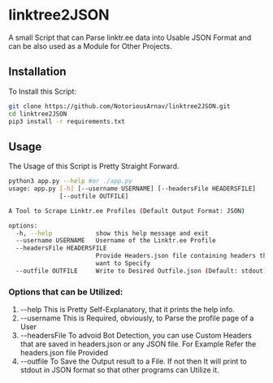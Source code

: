 # linktree2JSON
A small Script that can Parse linktr.ee data into Usable JSON Format and can be also used as a Module for Other Projects.

## Installation
To Install this Script:
```bash
git clone https://github.com/NotoriousArnav/linktree2JSON.git
cd linktree2JSON
pip3 install -r requirements.txt
```

## Usage
The Usage of this Script is Pretty Straight Forward.
```bash
python3 app.py --help #or ./app.py
usage: app.py [-h] [--username USERNAME] [--headersFile HEADERSFILE]
              [--outfile OUTFILE]

A Tool to Scrape Linktr.ee Profiles (Default Output Format: JSON)

options:
  -h, --help            show this help message and exit
  --username USERNAME   Username of the Linktr.ee Profile
  --headersFile HEADERSFILE
                        Provide Headers.json file containing headers that you
                        want to Specify
  --outfile OUTFILE     Write to Desired Outfile.json (Default: stdout)
```

### Options that can be Utilized:
1. --help
This is Pretty Self-Explanatory, that it prints the help info.
2. --username
This is Required, obviously, to Parse the profile page of a User
3. --headersFile
To advoid Bot Detection, you can use Custom Headers that are saved in headers.json or any JSON file.
For Example Refer the headers.json file Provided
4. --outfile
To Save the Output result to a File. If not then It will print to stdout in JSON format so that other programs can Utilize it.
